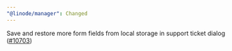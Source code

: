```yaml
---
"@linode/manager": Changed
---
```


Save and restore more form fields from local storage in support ticket dialog ([#10703](https://github.com/linode/manager/pull/10703))
